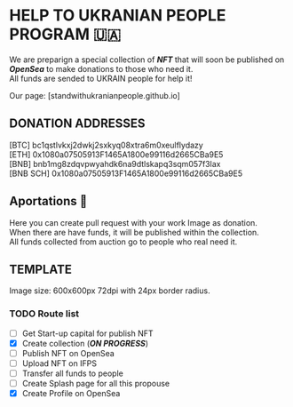 # HELP TO UKRANIAN PEOPLE PROGRAM 🇺🇦

We are preparign a special collection of ***NFT*** that will soon be published on ***OpenSea*** to make donations to those who need it. <br/>
All funds are sended to UKRAIN people for help it! <br/>

Our page: [standwithukranianpeople.github.io]

## DONATION ADDRESSES

[BTC] bc1qstlvkxj2dwkj2sxkyq08xtra6m0xeulflydazy <br/>
[ETH] 0x1080a07505913F1465A1800e99116d2665CBa9E5 <br/>
[BNB] bnb1mg8zdqvpwyahdk6na9dtlskapq3sqm057f3lax <br/>
[BNB SCH] 0x1080a07505913F1465A1800e99116d2665CBa9E5 <br/>

## Aportations 👥

Here you can create pull request with your work Image as donation.<br/>
When there are have funds, it will be published within the collection.<br/>
All funds collected from auction go to people who real need it.<br/>

## TEMPLATE

Image size: 600x600px 72dpi with 24px border radius.

### TODO Route list
- [ ] Get Start-up capital for publish NFT <br/>
- [x] Create collection (***ON PROGRESS***) <br/>
- [ ] Publish NFT on OpenSea <br/>
- [ ] Upload NFT on IFPS <br/>
- [ ] Transfer all funds to people <br/>
- [ ] Create Splash page for all this propouse <br/>
- [x] Create Profile on OpenSea